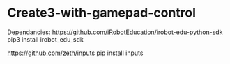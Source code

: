 # Create3-with-gamepad-control

Dependancies: 
https://github.com/iRobotEducation/irobot-edu-python-sdk
pip3 install irobot_edu_sdk

https://github.com/zeth/inputs
pip install inputs
